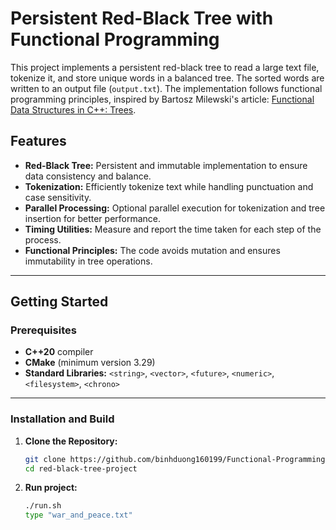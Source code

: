 # Persistent Red-Black Tree with Functional Programming

This project implements a persistent red-black tree to read a large text file, tokenize it, and store unique words in a balanced tree. The sorted words are written to an output file (`output.txt`). The implementation follows functional programming principles, inspired by Bartosz Milewski's article: [Functional Data Structures in C++: Trees](https://bartoszmilewski.com/2013/11/25/functional-data-structures-in-c-trees/).

## Features

- **Red-Black Tree:** Persistent and immutable implementation to ensure data consistency and balance.
- **Tokenization:** Efficiently tokenize text while handling punctuation and case sensitivity.
- **Parallel Processing:** Optional parallel execution for tokenization and tree insertion for better performance.
- **Timing Utilities:** Measure and report the time taken for each step of the process.
- **Functional Principles:** The code avoids mutation and ensures immutability in tree operations.

---

## Getting Started

### Prerequisites

- **C++20** compiler
- **CMake** (minimum version 3.29)
- **Standard Libraries:** `<string>`, `<vector>`, `<future>`, `<numeric>`, `<filesystem>`, `<chrono>`

---

### Installation and Build

1. **Clone the Repository:**
   ```bash
   git clone https://github.com/binhduong160199/Functional-Programming-Final-Project
   cd red-black-tree-project
2. **Run project:**
   ```bash
   ./run.sh
   type "war_and_peace.txt"		 	
